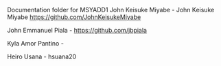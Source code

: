 Documentation folder for MSYADD1
John Keisuke Miyabe - John Keisuke Miyabe https://github.com/JohnKeisukeMiyabe

John Emmanuel Piala - https://github.com/jbpiala

Kyla Amor Pantino - 

Heiro Usana - hsuana20
